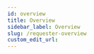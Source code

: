 ```yaml
---
id: overview
title: Overview
sidebar_label: Overview
slug: /requester-overview
custom_edit_url:
---
```


